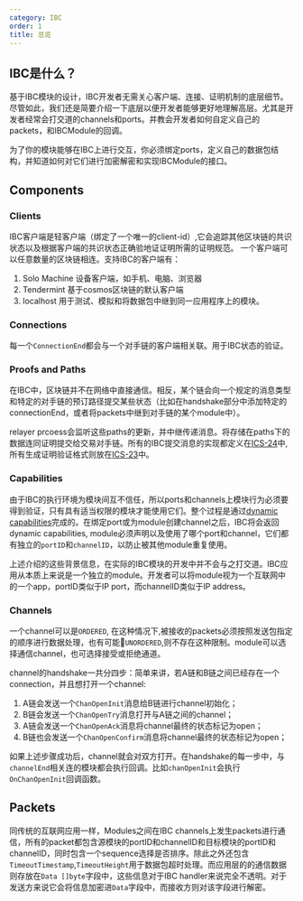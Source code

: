 ```yaml
---
category: IBC
order: 1
title: 总览
---
```


## IBC是什么？

基于IBC模块的设计，IBC开发者无需关心客户端、连接、证明机制的底层细节。尽管如此，我们还是简要介绍一下底层以便开发者能够更好地理解高层。尤其是开发者经常会打交道的channels和ports。并教会开发者如何自定义自己的packets，和IBCModule的回调。

为了你的模块能够在IBC上进行交互，你必须绑定ports，定义自己的数据包结构，并知道如何对它们进行加密解密和实现IBCModule的接口。

## Components

### Clients

IBC客户端是轻客户端（绑定了一个唯一的client-id）,它会追踪其他区块链的共识状态以及根据客户端的共识状态正确验地证证明所需的证明规范。
一个客户端可以任意数量的区块链相连。支持IBC的客户端有：

1. Solo Machine 设备客户端，如手机、电脑、浏览器
2. Tendermint 基于cosmos区块链的默认客户端
3. localhost 用于测试、模拟和将数据包中继到同一应用程序上的模块。

### Connections

每一个`ConnectionEnd`都会与一个对手链的客户端相关联。用于IBC状态的验证。 

### Proofs and Paths

在IBC中，区块链并不在网络中直接通信。相反，某个链会向一个规定的消息类型和特定的对手链的预订路径提交某些状态（比如在handshake部分中添加特定的connectionEnd，或者将packets中继到对手链的某个module中）。

relayer prcoess会监听这些paths的更新，并中继传递消息。将存储在paths下的数据连同证明提交给交易对手链。所有的IBC提交消息的实现都定义在[ICS-24]()中, 所有生成证明验证格式则放在[ICS-23]()中。

### Capabilities

由于IBC的执行环境为模块间互不信任，所以ports和channels上模块行为必须要得到验证，只有具有适当权限的模块才能使用它们。整个过程是通过[dynamic capabilities]()完成的。在绑定port或为module创建channel之后，IBC将会返回dynamic capabilities, module必须声明以及使用了哪个port和channel，它们都有独立的`portID`和`channelID`，以防止被其他module重复使用。

上述介绍的这些背景信息，在实际的IBC模块的开发中并不会与之打交道。IBC应用从本质上来说是一个独立的module。开发者可以将module视为一个互联网中的一个app，portID类似于IP port，而channelID类似于IP address。

### Channels

一个channel可以是`ORDERED`, 在这种情况下,被接收的packets必须按照发送包指定的顺序进行数据处理，也有可能`UNORDERED`,则不存在这种限制。module可以选择通信channel，也可选择接受或拒绝通道。

channel的handshake一共分四步：简单来讲，若A链和B链之间已经存在一个connection，并且想打开一个channel:

1. A链会发送一个`ChanOpenInit`消息给B链进行channel初始化；
2. B链会发送一个`ChanOpenTry`消息打开与A链之间的channel；
3. A链会发送一个`ChanOpenAck`消息将channel最终的状态标记为open；
4. B链也会发送一个`ChanOpenConfirm`消息将channel最终的状态标记为open；


如果上述步骤成功后，channel就会对双方打开。在handshake的每一步中，与`channelEnd`相关连的模块都会执行回调。比如`chanOpenInit`会执行`OnChanOpenInit`回调函数。

## Packets

同传统的互联网应用一样，Modules之间在IBC channels上发生packets进行通信，所有的packet都包含源模块的portID和channelID和目标模块的portID和channelID，同时包含一个sequence选择是否排序。除此之外还包含`TimeoutTimestamp`,`TimeoutHeight`用于数据包超时处理。而应用层的的通信数据则存放在`Data []byte`字段中，这些信息对于IBC handler来说完全不透明。对于发送方来说它会将信息加密进`Data`字段中，而接收方则对该字段进行解密。

